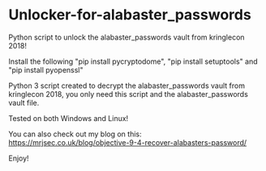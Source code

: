 # Unlocker-for-alabaster_passwords
Python script to unlock the alabaster_passwords vault from kringlecon 2018!

Install the following "pip install pycryptodome", "pip install setuptools" and "pip install pyopenssl"

Python 3 script created to decrypt the alabaster_passwords vault from kringlecon 2018, you only need this script and the alabaster_passwords vault file.

Tested on both Windows and Linux!

You can also check out my blog on this: https://mrjsec.co.uk/blog/objective-9-4-recover-alabasters-password/

Enjoy!
